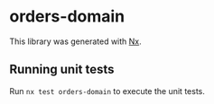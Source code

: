 # orders-domain

This library was generated with [Nx](https://nx.dev).


## Running unit tests

Run `nx test orders-domain` to execute the unit tests.

